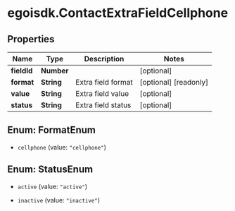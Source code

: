 # egoisdk.ContactExtraFieldCellphone

## Properties

Name | Type | Description | Notes
------------ | ------------- | ------------- | -------------
**fieldId** | **Number** |  | [optional] 
**format** | **String** | Extra field format | [optional] [readonly] 
**value** | **String** | Extra field value | [optional] 
**status** | **String** | Extra field status | [optional] 



## Enum: FormatEnum


* `cellphone` (value: `"cellphone"`)





## Enum: StatusEnum


* `active` (value: `"active"`)

* `inactive` (value: `"inactive"`)





